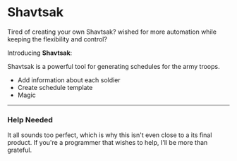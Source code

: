 # Shavtsak

Tired of creating your own Shavtsak? wished for more automation while keeping the flexibility and control?

Introducing **Shavtsak**:

Shavtsak is a powerful tool for generating schedules for the army troops.

  - Add information about each soldier
  - Create schedule template
  - Magic


---
### Help Needed
It all sounds too perfect, which is why this isn't even close to a its final product.
If you're a programmer that wishes to help, I'll be more than grateful.
